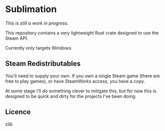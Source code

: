# Sublimation

*This is still a work in progress.*

This repository contains a very lightweight Rust crate designed to use the Steam API.

Currently only targets Windows.

## Steam Redistributables

You'll need to supply your own.  If you own a single Steam game (there are free to play games), or have SteamWorks access, you have a copy.

At some stage I'll do something clever to mitigate this, but for now this is designed to be quick and dirty for the projects I've been doing.

## Licence

zlib